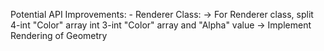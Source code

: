 Potential API Improvements:
    - Renderer Class:
        -> For Renderer class, split 4-int "Color" array int 3-int "Color" array and "Alpha" value
        -> Implement Rendering of Geometry

